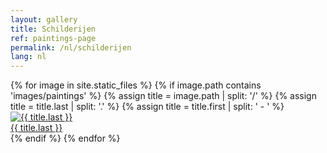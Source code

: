 ```yaml
---
layout: gallery
title: Schilderijen
ref: paintings-page
permalink: /nl/schilderijen
lang: nl
---
```


<div class="grid">
{% for image in site.static_files %}
  {% if image.path contains 'images/paintings' %}
  {% assign title = image.path | split: '/' %}
  {% assign title = title.last | split: '.' %}
  {% assign title = title.first | split: ' - ' %}
  <a href="JavaScript:void(0);" class="grid-item">
    <img src="{{ site.baseurl }}{{ image.path }}" alt="{{ title.last }}" title="{{ title.last }}" />
    <div class="title">{{ title.last }}</div>
  </a>
  {% endif %}
{% endfor %}
</div>